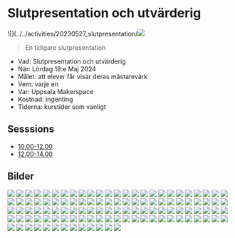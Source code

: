 # Slutpresentation och utvärderig

![](../../activities/20230527_slutpresentation/![](IMG_9858.jpg)

> En tidigare slutpresentation

 * Vad: Slutpresentation och utvärderig
 * När: Lördag 18:e Maj 2024
 * Målet: att elever får visar deras mästarevärk
 * Vem: varje en
 * Var: Uppsala Makerspace
 * Kostnad: ingenting
 * Tiderna: kurstider som vanligt

## Sesssions

- [10.00-12.00](first/README.md)
- [12.00-14.00](second/README.md)

## Bilder

![](IMG_2904.JPEG)
![](IMG_2905.JPEG)
![](IMG_2906.JPEG)
![](IMG_2907.JPEG)
![](IMG_2909.JPEG)
![](IMG_2910.JPEG)
![](IMG_2911.JPEG)
![](IMG_2912.JPEG)
![](IMG_2913.JPEG)
![](IMG_2914.JPEG)
![](IMG_2915.JPEG)
![](IMG_2916.JPEG)
![](IMG_2917.JPEG)
![](IMG_2918.JPEG)
![](IMG_2920.JPEG)
![](IMG_2921.JPEG)
![](IMG_2922.JPEG)
![](IMG_2923.JPEG)
![](IMG_2924.JPEG)
![](IMG_2925.JPEG)
![](IMG_2926.JPEG)
![](IMG_2927.JPEG)
![](IMG_2928.JPEG)
![](IMG_2929.JPEG)
![](IMG_2931.JPEG)
![](IMG_2932.JPEG)
![](IMG_2934.JPEG)
![](IMG_2935.JPEG)
![](IMG_2936.JPEG)
![](IMG_2937.JPEG)
![](IMG_2939.JPEG)
![](IMG_2940.JPEG)
![](IMG_2941.JPEG)
![](IMG_2942.JPEG)
![](IMG_2943.JPEG)
![](IMG_2944.JPEG)
![](IMG_2945.JPEG)
![](IMG_2946.JPEG)
![](IMG_2947.JPEG)
![](IMG_2948.JPEG)
![](IMG_2949.JPEG)
![](IMG_2950.JPEG)
![](IMG_2951.JPEG)
![](IMG_2952.JPEG)
![](IMG_2953.JPEG)
![](IMG_2954.JPEG)
![](IMG_2955.JPEG)
![](IMG_2956.JPEG)
![](IMG_2957.JPEG)
![](IMG_2958.JPEG)
![](IMG_2959.JPEG)
![](IMG_2960.JPEG)
![](IMG_2961.JPEG)
![](IMG_2962.JPEG)
![](IMG_2963.JPEG)
![](IMG_2964.JPEG)
![](IMG_2965.JPEG)
![](IMG_2966.JPEG)
![](IMG_2967.JPEG)
![](IMG_2969.JPEG)
![](IMG_2970.JPEG)
![](IMG_2971.JPEG)
![](IMG_2973.JPEG)
![](IMG_2974.JPEG)
![](IMG_2975.JPEG)
![](IMG_2976.JPEG)
![](IMG_2977.JPEG)
![](IMG_2979.JPEG)
![](IMG_2980.JPEG)
![](IMG_2982.JPEG)
![](IMG_2983.JPEG)
![](IMG_2984.JPEG)
![](IMG_2985.JPEG)
![](IMG_2986.JPEG)
![](IMG_2987.JPEG)
![](IMG_2988.JPEG)
![](IMG_2989.JPEG)
![](IMG_2990.JPEG)
![](IMG_2991.JPEG)
![](IMG_2992.JPEG)
![](IMG_2993.JPEG)
![](IMG_2994.JPEG)
![](IMG_2995.JPEG)
![](IMG_2997.JPEG)
![](IMG_2998.JPEG)
![](IMG_2999.JPEG)
![](IMG_3001.JPEG)
![](IMG_3002.JPEG)
![](IMG_3004.JPEG)
![](IMG_3005.JPEG)
![](IMG_3006.JPEG)
![](IMG_3007.JPEG)
![](IMG_3008.JPEG)
![](IMG_3009.JPEG)
![](IMG_3010.JPEG)
![](IMG_3011.JPEG)
![](IMG_3012.JPEG)
![](IMG_3013.JPEG)
![](IMG_3014.JPEG)
![](IMG_3015.JPEG)
![](IMG_3016.JPEG)
![](IMG_3017.JPEG)
![](IMG_3018.JPEG)
![](IMG_3019.JPEG)
![](IMG_3020.JPEG)
![](IMG_3021.JPEG)
![](IMG_3022.JPEG)
![](IMG_3023.JPEG)
![](IMG_3024.JPEG)
![](IMG_3025.JPEG)
![](IMG_3026.JPEG)
![](IMG_3027.JPEG)
![](IMG_3028.JPEG)
